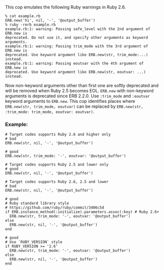 
This cop emulates the following Ruby warnings in Ruby 2.6.

```console
% cat example.rb
ERB.new('hi', nil, '-', '@output_buffer')
% ruby -rerb example.rb
example.rb:1: warning: Passing safe_level with the 2nd argument of ERB.new is
deprecated. Do not use it, and specify other arguments as keyword arguments.
example.rb:1: warning: Passing trim_mode with the 3rd argument of ERB.new is
deprecated. Use keyword argument like ERB.new(str, trim_mode:...) instead.
example.rb:1: warning: Passing eoutvar with the 4th argument of ERB.new is
deprecated. Use keyword argument like ERB.new(str, eoutvar: ...) instead.
```

Now non-keyword arguments other than first one are softly deprecated
and will be removed when Ruby 2.5 becomes EOL.
`ERB.new` with non-keyword arguments is deprecated since ERB 2.2.0.
Use `:trim_mode` and `:eoutvar` keyword arguments to `ERB.new`.
This cop identifies places where `ERB.new(str, trim_mode, eoutvar)` can
be replaced by `ERB.new(str, :trim_mode: trim_mode, eoutvar: eoutvar)`.

### Example:
    # Target codes supports Ruby 2.6 and higher only
    # bad
    ERB.new(str, nil, '-', '@output_buffer')

    # good
    ERB.new(str, trim_mode: '-', eoutvar: '@output_buffer')

    # Target codes supports Ruby 2.5 and lower only
    # good
    ERB.new(str, nil, '-', '@output_buffer')

    # Target codes supports Ruby 2.6, 2.5 and lower
    # bad
    ERB.new(str, nil, '-', '@output_buffer')

    # good
    # Ruby standard library style
    # https://github.com/ruby/ruby/commit/3406c5d
    if ERB.instance_method(:initialize).parameters.assoc(:key) # Ruby 2.6+
      ERB.new(str, trim_mode: '-', eoutvar: '@output_buffer')
    else
      ERB.new(str, nil, '-', '@output_buffer')
    end

    # good
    # Use `RUBY_VERSION` style
    if RUBY_VERSION >= '2.6'
      ERB.new(str, trim_mode: '-', eoutvar: '@output_buffer')
    else
      ERB.new(str, nil, '-', '@output_buffer')
    end

